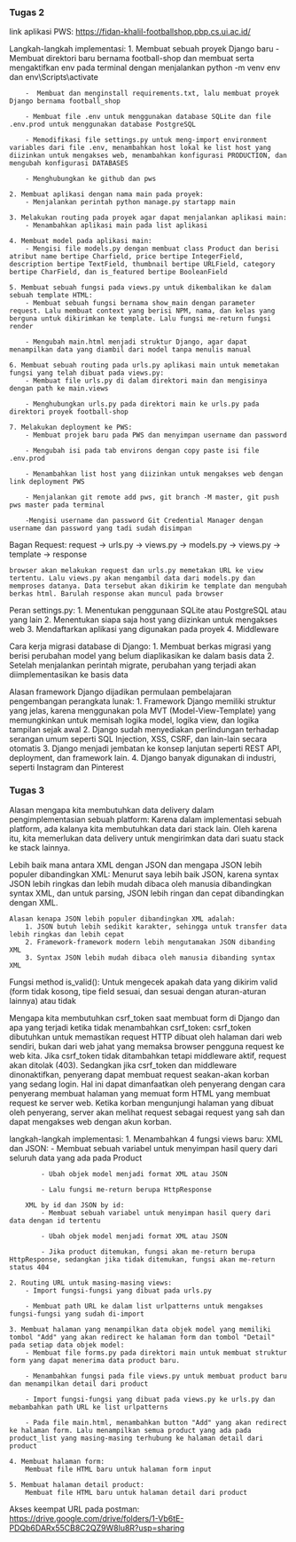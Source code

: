 ### Tugas 2 ###

link aplikasi PWS: https://fidan-khalil-footballshop.pbp.cs.ui.ac.id/

Langkah-langkah implementasi:
    1. Membuat sebuah proyek Django baru
        - Membuat direktori baru bernama football-shop dan membuat serta mengaktifkan env pada terminal dengan menjalankan python -m venv env dan env\Scripts\activate

        -  Membuat dan menginstall requirements.txt, lalu membuat proyek Django bernama football_shop

        - Membuat file .env untuk menggunakan database SQLite dan file .env.prod untuk menggunakan database PostgreSQL

        - Memodifikasi file settings.py untuk meng-import environment variables dari file .env, menambahkan host lokal ke list host yang diizinkan untuk mengakses web, menambahkan konfigurasi PRODUCTION, dan mengubah konfigurasi DATABASES

        - Menghubungkan ke github dan pws

    2. Membuat aplikasi dengan nama main pada proyek:
        - Menjalankan perintah python manage.py startapp main

    3. Melakukan routing pada proyek agar dapat menjalankan aplikasi main:
        - Menambahkan aplikasi main pada list aplikasi 

    4. Membuat model pada aplikasi main:
        - Mengisi file models.py dengan membuat class Product dan berisi atribut name bertipe Charfield, price bertipe IntegerField, description bertipe TextField, thumbnail bertipe URLField, category bertipe CharField, dan is_featured bertipe BooleanField

    5. Membuat sebuah fungsi pada views.py untuk dikembalikan ke dalam sebuah template HTML:
        - Membuat sebuah fungsi bernama show_main dengan parameter request. Lalu membuat context yang berisi NPM, nama, dan kelas yang berguna untuk dikirimkan ke template. Lalu fungsi me-return fungsi render

        - Mengubah main.html menjadi struktur Django, agar dapat menampilkan data yang diambil dari model tanpa menulis manual

    6. Membuat sebuah routing pada urls.py aplikasi main untuk memetakan fungsi yang telah dibuat pada views.py:
        - Membuat file urls.py di dalam direktori main dan mengisinya dengan path ke main.views

        - Menghubungkan urls.py pada direktori main ke urls.py pada direktori proyek football-shop

    7. Melakukan deployment ke PWS:
        - Membuat projek baru pada PWS dan menyimpan username dan password

        - Mengubah isi pada tab environs dengan copy paste isi file .env.prod

        - Menambahkan list host yang diizinkan untuk mengakses web dengan link deployment PWS

        - Menjalankan git remote add pws, git branch -M master, git push pws master pada terminal

        -Mengisi username dan password Git Credential Manager dengan username dan password yang tadi sudah disimpan



Bagan Request:
    request -> urls.py -> views.py -> models.py -> views.py -> template -> response

    browser akan melakukan request dan urls.py memetakan URL ke view tertentu. Lalu views.py akan mengambil data dari models.py dan memproses datanya. Data tersebut akan dikirim ke template dan mengubah berkas html. Barulah response akan muncul pada browser



Peran settings.py:
    1. Menentukan penggunaan SQLite atau PostgreSQL atau yang lain
    2. Menentukan siapa saja host yang diizinkan untuk mengakses web
    3. Mendaftarkan aplikasi yang digunakan pada proyek
    4. Middleware



Cara kerja migrasi database di Django:
    1. Membuat berkas migrasi yang berisi perubahan model yang belum diaplikasikan ke dalam basis data
    2. Setelah menjalankan perintah migrate, perubahan yang terjadi akan diimplementasikan ke basis data



Alasan framework Django dijadikan permulaan pembelajaran pengembangan perangkata lunak:
    1. Framework Django memiliki struktur yang jelas, karena menggunakan pola MVT (Model-View-Template) yang memungkinkan untuk memisah logika model, logika view, dan logika tampilan sejak awal
    2. Django sudah menyediakan perlindungan terhadap serangan umum seperti SQL Injection, XSS, CSRF, dan lain-lain secara otomatis
    3. Django menjadi jembatan ke konsep lanjutan seperti REST API, deployment, dan framework lain.
    4. Django banyak digunakan di industri, seperti Instagram dan Pinterest


### Tugas 3 ###

Alasan mengapa kita membutuhkan data delivery dalam pengimplementasian sebuah platform:
    Karena dalam implementasi sebuah platform, ada kalanya kita membutuhkan data dari stack lain. Oleh karena itu, kita memerlukan data delivery untuk mengirimkan data dari suatu stack ke stack lainnya.

Lebih baik mana antara XML dengan JSON dan mengapa JSON lebih populer dibandingkan XML:
    Menurut saya lebih baik JSON, karena syntax JSON lebih ringkas dan lebih mudah dibaca oleh manusia dibandingkan syntax XML, dan untuk parsing, JSON lebih ringan dan cepat dibandingkan dengan XML.

    Alasan kenapa JSON lebih populer dibandingkan XML adalah:
        1. JSON butuh lebih sedikit karakter, sehingga untuk transfer data lebih ringkas dan lebih cepat
        2. Framework-framework modern lebih mengutamakan JSON dibanding XML
        3. Syntax JSON lebih mudah dibaca oleh manusia dibanding syntax XML

Fungsi method is_valid():
    Untuk mengecek apakah data yang dikirim valid (form tidak kosong, tipe field sesuai, dan sesuai dengan aturan-aturan lainnya) atau tidak

Mengapa kita membutuhkan csrf_token saat membuat form di Django dan apa yang terjadi ketika tidak menambahkan csrf_token:
    csrf_token dibutuhkan untuk memastikan request HTTP dibuat oleh halaman dari web sendiri, bukan dari web jahat yang memaksa browser pengguna request ke web kita. Jika csrf_token tidak ditambahkan tetapi middleware aktif, request akan ditolak (403). Sedangkan jika csrf_token dan middleware dinonaktifkan, penyerang dapat membuat request seakan-akan korban yang sedang login. Hal ini dapat dimanfaatkan oleh penyerang dengan cara penyerang membuat halaman yang memuat form HTML yang membuat request ke server web. Ketika korban mengunjungi halaman yang dibuat oleh penyerang, server akan melihat request sebagai request yang sah dan dapat mengakses web dengan akun korban.

langkah-langkah implementasi:
    1. Menambahkan 4 fungsi views baru:
        XML dan JSON:
            - Membuat sebuah variabel untuk menyimpan hasil query dari seluruh data yang ada pada Product

            - Ubah objek model menjadi format XML atau JSON

            - Lalu fungsi me-return berupa HttpResponse
        
        XML by id dan JSON by id:
            - Membuat sebuah variabel untuk menyimpan hasil query dari data dengan id tertentu

            - Ubah objek model menjadi format XML atau JSON

            - Jika product ditemukan, fungsi akan me-return berupa HttpResponse, sedangkan jika tidak ditemukan, fungsi akan me-return status 404

    2. Routing URL untuk masing-masing views:
        - Import fungsi-fungsi yang dibuat pada urls.py

        - Membuat path URL ke dalam list urlpatterns untuk mengakses fungsi-fungsi yang sudah di-import
    
    3. Membuat halaman yang menampilkan data objek model yang memiliki tombol "Add" yang akan redirect ke halaman form dan tombol "Detail" pada setiap data objek model:
        - Membuat file forms.py pada direktori main untuk membuat struktur form yang dapat menerima data product baru.

        - Menambahkan fungsi pada file views.py untuk membuat product baru dan menampilkan detail dari product

        - Import fungsi-fungsi yang dibuat pada views.py ke urls.py dan mebambahkan path URL ke list urlpatterns

        - Pada file main.html, menambahkan button "Add" yang akan redirect ke halaman form. Lalu menampilkan semua product yang ada pada product_list yang masing-masing terhubung ke halaman detail dari product

    4. Membuat halaman form:
        Membuat file HTML baru untuk halaman form input

    5. Membuat halaman detail product:
        Membuat file HTML baru untuk halaman detail dari product

Akses keempat URL pada postman: https://drive.google.com/drive/folders/1-Vb6tE-PDQb6DARx55CB8C2QZ9W8lu8R?usp=sharing